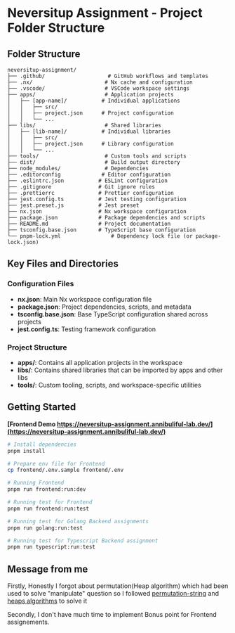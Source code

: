# Neversitup Assignment - Project Folder Structure

## Folder Structure

```
neversitup-assignment/
├── .github/                    # GitHub workflows and templates
├── .nx/                       # Nx cache and configuration
├── .vscode/                   # VSCode workspace settings
├── apps/                      # Application projects
│   ├── [app-name]/           # Individual applications
│   │   ├── src/
│   │   ├── project.json      # Project configuration
│   │   └── ...
├── libs/                      # Shared libraries
│   ├── [lib-name]/           # Individual libraries
│   │   ├── src/
│   │   ├── project.json      # Library configuration
│   │   └── ...
├── tools/                     # Custom tools and scripts
├── dist/                      # Build output directory
├── node_modules/              # Dependencies
├── .editorconfig             # Editor configuration
├── .eslintrc.json           # ESLint configuration
├── .gitignore               # Git ignore rules
├── .prettierrc              # Prettier configuration
├── jest.config.ts           # Jest testing configuration
├── jest.preset.js           # Jest preset
├── nx.json                  # Nx workspace configuration
├── package.json             # Package dependencies and scripts
├── README.md                # Project documentation
├── tsconfig.base.json       # TypeScript base configuration
└── pnpm-lock.yml                # Dependency lock file (or package-lock.json)
```

## Key Files and Directories

### Configuration Files

- **nx.json**: Main Nx workspace configuration file
- **package.json**: Project dependencies, scripts, and metadata
- **tsconfig.base.json**: Base TypeScript configuration shared across projects
- **jest.config.ts**: Testing framework configuration

### Project Structure

- **apps/**: Contains all application projects in the workspace
- **libs/**: Contains shared libraries that can be imported by apps and other libs
- **tools/**: Custom tooling, scripts, and workspace-specific utilities

## Getting Started

**[Frontend Demo https://neversitup-assignment.annibuliful-lab.dev/](https://neversitup-assignment.annibuliful-lab.dev/)**

```bash
# Install dependencies
pnpm install

# Prepare env file for Frontend
cp frontend/.env.sample frontend/.env

# Running Frontend
pnpm run frontend:run:dev

# Running test for Frontend
pnpm run frontend:run:test

# Running test for Golang Backend assignments
pnpm run golang:run:test

# Running test for Typescript Backend assignment
pnpm run typescript:run:test
```

## Message from me

Firstly, Honestly I forgot about permutation(Heap algorithm) which had been used to solve "manipulate" question so I followed [permutation-string](https://www.geeksforgeeks.org/print-all-permutations-of-a-string-with-duplicates-allowed-in-input-string/) and [heaps algorithms](https://www.geeksforgeeks.org/dsa/heaps-algorithm-for-generating-permutations/) to solve it

Secondly, I don't have much time to implement Bonus point for Frontend assignements.
